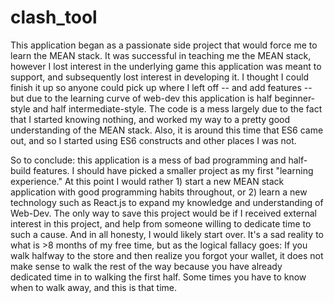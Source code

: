 # clash_tool
This application began as a passionate side project that would force me to learn the MEAN stack. It was successful in teaching me the MEAN stack, however I lost interest in the underlying game this application was meant to support, and subsequently lost interest in developing it. I thought I could finish it up so anyone could pick up where I left off -- and add features -- but due to the learning curve of web-dev this application is half beginner-style and half intermediate-style. The code is a mess largely due to the fact that I started knowing nothing, and worked my way to a pretty good understanding of the MEAN stack. Also, it is around this time that ES6 came out, and so I started using ES6 constructs and other places I was not.

So to conclude: this application is a mess of bad programming and half-build features. I should have picked a smaller project as my first "learning experience." At this point I would rather 1) start a new MEAN stack application with good programming habits throughout, or 2) learn a new technology such as React.js to expand my knowledge and understanding of Web-Dev. The only way to save this project would be if I received external interest in this project, and help from someone willing to dedicate time to such a cause. And in all honesty, I would likely start over. It's a sad reality to what is >8 months of my free time, but as the logical fallacy goes: If you walk halfway to the store and then realize you forgot your wallet, it does not make sense to walk the rest of the way because you have already dedicated time in to walking the first half. Some times you have to know when to walk away, and this is that time.
